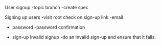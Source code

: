 User signup
-topic branch
-create spec

Signing up users
-visit root
check on sign-up link
-email
- password
-password confirmation

- sign-up
Invalid signup
-do an invalid sign-up and ensure that it fails. 
